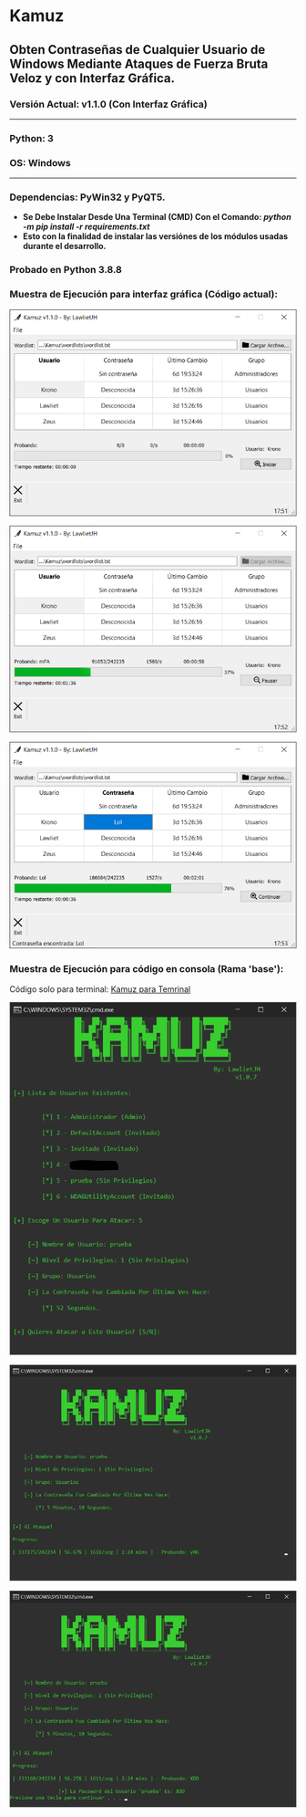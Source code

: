 # Kamuz
## Obten Contraseñas de Cualquier Usuario de Windows Mediante Ataques de Fuerza Bruta Veloz y con Interfaz Gráfica.
### Versión Actual: v1.1.0 (Con Interfaz Gráfica)
- - -
### Python: 3 
### OS: Windows
- - -
### Dependencias: PyWin32 y PyQT5.

  * __Se Debe Instalar Desde Una Terminal (CMD) Con el Comando: _python -m pip install -r requirements.txt___
  * __Esto con la finalidad de instalar las versiónes de los módulos usadas durante el desarrollo.__

### Probado en Python 3.8.8

### Muestra de Ejecución para interfaz gráfica (Código actual):

![menu_gui](imgs/menu-gui.png "Menu GUI")

![attack_init_gui](imgs/attack_init-gui.png "Init GUI")

![attack_end_gui](imgs/attack_end-gui.png "End GUI")


### Muestra de Ejecución para código en consola (Rama 'base'):

Código solo para terminal: [Kamuz para Temrinal](https://github.com/LawlietJH/Kamuz/tree/base "Kamuz base, código base para consola.")

![menu](imgs/menu.png "Menu")

![attack_init](imgs/attack_init.png "Init")

![attack_end](imgs/attack_end.png "End")

